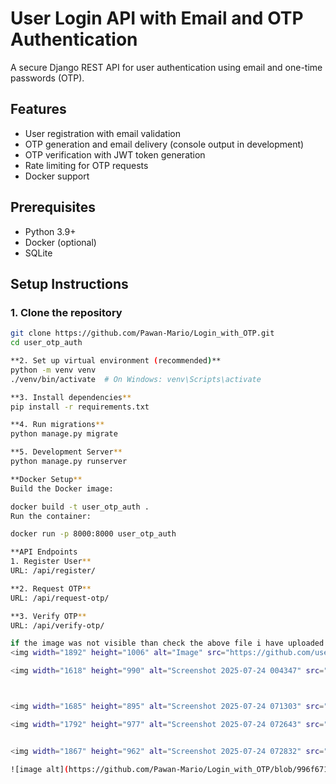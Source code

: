 # User Login API with Email and OTP Authentication

A secure Django REST API for user authentication using email and one-time passwords (OTP).

## Features

- User registration with email validation
- OTP generation and email delivery (console output in development)
- OTP verification with JWT token generation
- Rate limiting for OTP requests
- Docker support

## Prerequisites

- Python 3.9+
- Docker (optional)
- SQLite



## Setup Instructions

### 1. Clone the repository

```bash
git clone https://github.com/Pawan-Mario/Login_with_OTP.git
cd user_otp_auth

**2. Set up virtual environment (recommended)**
python -m venv venv
./venv/bin/activate  # On Windows: venv\Scripts\activate

**3. Install dependencies**
pip install -r requirements.txt

**4. Run migrations**
python manage.py migrate

**5. Development Server**
python manage.py runserver

**Docker Setup**
Build the Docker image:

docker build -t user_otp_auth .
Run the container:

docker run -p 8000:8000 user_otp_auth

**API Endpoints
1. Register User**
URL: /api/register/

**2. Request OTP**
URL: /api/request-otp/

**3. Verify OTP**
URL: /api/verify-otp/

if the image was not visible than check the above file i have uploaded in the repo
<img width="1892" height="1006" alt="Image" src="https://github.com/user-attachments/assets/2f4ea25e-db43-4397-80e7-0d772cd79ea5" />

<img width="1618" height="990" alt="Screenshot 2025-07-24 004347" src="https://github.com/user-attachments/assets/44922f90-1a6a-472a-8c4e-7630034981f6" />



<img width="1685" height="895" alt="Screenshot 2025-07-24 071303" src="https://github.com/user-attachments/assets/07dec524-70fb-483c-bd65-5859667d8171" />

<img width="1792" height="977" alt="Screenshot 2025-07-24 072643" src="https://github.com/user-attachments/assets/2d24f0bc-86c1-429d-85d9-2b814ad8b19d" />


<img width="1867" height="962" alt="Screenshot 2025-07-24 072832" src="https://github.com/user-attachments/assets/484512bd-941a-40cb-ac2a-7c8d91c54241" />

![image alt](https://github.com/Pawan-Mario/Login_with_OTP/blob/996f67164ec05a93442e5e463cc5659f4014cc57/Screenshot%202025-07-24%20004249.png)
